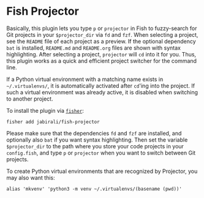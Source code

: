 # Fish Projector

Basically, this plugin lets you type `p` or `projector` in Fish to fuzzy-search for 
Git projects in your `$projector_dir` via `fd` and `fzf`. When selecting a project,
see the `README` file of each project as a preview. If the optional dependency `bat`
is installed, `README.md` and `README.org` files are shown with syntax highlighting.
After selecting a project, `projector` will `cd` into it for you. Thus, this plugin 
works as a quick and efficient project switcher for the command line.

If a Python virtual environment with a matching name exists in `~/.virtualenvs/`,
it is automatically activated after `cd`'ing into the project. If such a virtual 
environment was already active, it is disabled when switching to another project.

To install the plugin via [`fisher`](https://github.com/jorgebucaran/fisher):

    fisher add jabirali/fish-projector

Please make sure that the dependencies `fd` and `fzf` are installed, and optionally
also `bat` if you want syntax highlighting. Then set the variable `$projector_dir`
to the path where you store your code projects in your `config.fish`, and type `p`
or `projector` when you want to switch between Git projects. 

To create Python virtual environments that are recognized by Projector,
you may also want this:

	alias 'mkvenv' 'python3 -m venv ~/.virtualenvs/(basename (pwd))'
